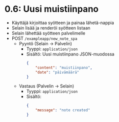 # 0.6: Uusi muistiinpano

- Käyttäjä kirjoittaa syötteen ja painaa lähetä-nappia
- Selain lisää ja renderöi syötteen listaan
- Selain lähettää syötteen palvelimelle
- POST `/exampleapp/new_note_spa`
    - Pyyntö (Selain -> Palvelin)
        - Tyyppi: `application/json`
        - Sisältö: Uusi muistiinpano JSON-muodossa
            ```json
            {
                "content": "muistiinpano", 
                "date": "päivämäärä"
            }
            ```
    - Vastaus (Palvelin -> Selain)
        - Tyyppi: `application/json`
        - Sisältö: 
            ```json
            {
                "message": "note created"
            }
            ```